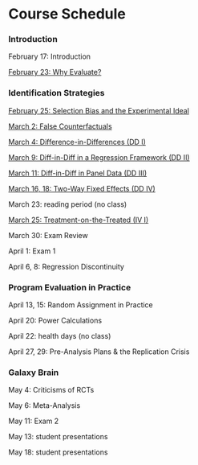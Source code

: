 # Course Schedule 

### Introduction

February 17: Introduction

[February 23: Why Evaluate?](M1-why-evaluate.html)

### Identification Strategies

[February 25: Selection Bias and the Experimental Ideal](M2-selection-bias.html)

[March 2: False Counterfactuals](M3-false-counterfactuals.html)

[March 4: Difference-in-Differences (DD I)](M4-DD1.html)

[March 9: Diff-in-Diff in a Regression Framework (DD II)](M5-DD2.html)

[March 11: Diff-in-Diff in Panel Data (DD III)](M6-DD3-panel.html)  

[March 16, 18: Two-Way Fixed Effects (DD IV)](M7-TWFE.html)  

March 23: reading period (no class)  

[March 25: Treatment-on-the-Treated (IV I)](M8-TOT.html)  

March 30: Exam Review

April 1: Exam 1  

April 6, 8: Regression Discontinuity  

### Program Evaluation in Practice

April 13, 15: Random Assignment in Practice 

April 20: Power Calculations

April 22: health days (no class)

April 27, 29: Pre-Analysis Plans & the Replication Crisis

### Galaxy Brain

May 4: Criticisms of RCTs

May 6: Meta-Analysis

May 11:  Exam 2

May 13:  student presentations

May 18: student presentations

<br>


